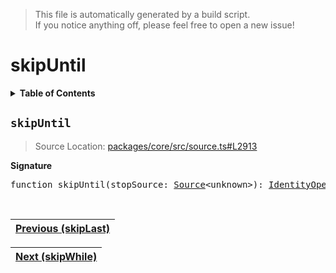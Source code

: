 > This file is automatically generated by a build script.<br>If you notice anything off, please feel free to open a new issue!

# skipUntil

<details><summary><b>Table of Contents</b></summary>

1. [<code>skipUntil</code>](#skipUntil)</details>

## <a name="skipUntil"></a><code>skipUntil</code>

> Source Location: [packages\/core\/src\/source.ts#L2913](..\/..\/packages\/core\/src\/source.ts#L2913)

<b>Signature</b>

<pre>function skipUntil(stopSource: <a href="../03-api-source/00-Source.md#Source-Interface">Source</a>&lt;unknown&gt;): <a href="001-IdentityOperator.md#IdentityOperator">IdentityOperator</a></pre><br>

| [Previous \(skipLast\)](072-skipLast.md#readme) |
| --- |

<div align="right">

| [Next \(skipWhile\)](074-skipWhile.md#readme) |
| --- |
</div>
